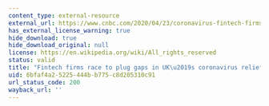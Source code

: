 ```yaml
---
content_type: external-resource
external_url: https://www.cnbc.com/2020/04/23/coronavirus-fintech-firms-race-to-plug-gaps-in-uk-sme-relief-measures.html
has_external_license_warning: true
hide_download: true
hide_download_original: null
license: https://en.wikipedia.org/wiki/All_rights_reserved
status: valid
title: "Fintech firms race to plug gaps in UK\u2019s coronavirus relief measures"
uid: 6bfaf4a2-5225-444b-b775-c8d205310c91
url_status_code: 200
wayback_url: ''
---
```

